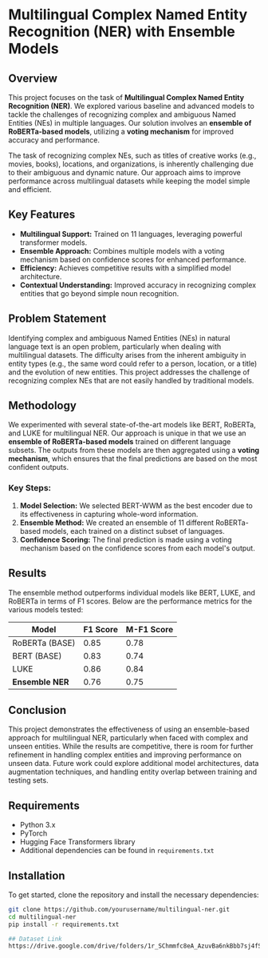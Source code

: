 # Multilingual Complex Named Entity Recognition (NER) with Ensemble Models

## Overview

This project focuses on the task of **Multilingual Complex Named Entity Recognition (NER)**. We explored various baseline and advanced models to tackle the challenges of recognizing complex and ambiguous Named Entities (NEs) in multiple languages. Our solution involves an **ensemble of RoBERTa-based models**, utilizing a **voting mechanism** for improved accuracy and performance.

The task of recognizing complex NEs, such as titles of creative works (e.g., movies, books), locations, and organizations, is inherently challenging due to their ambiguous and dynamic nature. Our approach aims to improve performance across multilingual datasets while keeping the model simple and efficient.

## Key Features

- **Multilingual Support:** Trained on 11 languages, leveraging powerful transformer models.
- **Ensemble Approach:** Combines multiple models with a voting mechanism based on confidence scores for enhanced performance.
- **Efficiency:** Achieves competitive results with a simplified model architecture.
- **Contextual Understanding:** Improved accuracy in recognizing complex entities that go beyond simple noun recognition.

## Problem Statement

Identifying complex and ambiguous Named Entities (NEs) in natural language text is an open problem, particularly when dealing with multilingual datasets. The difficulty arises from the inherent ambiguity in entity types (e.g., the same word could refer to a person, location, or a title) and the evolution of new entities. This project addresses the challenge of recognizing complex NEs that are not easily handled by traditional models.

## Methodology

We experimented with several state-of-the-art models like BERT, RoBERTa, and LUKE for multilingual NER. Our approach is unique in that we use an **ensemble of RoBERTa-based models** trained on different language subsets. The outputs from these models are then aggregated using a **voting mechanism**, which ensures that the final predictions are based on the most confident outputs.

### Key Steps:
1. **Model Selection:** We selected BERT-WWM as the best encoder due to its effectiveness in capturing whole-word information.
2. **Ensemble Method:** We created an ensemble of 11 different RoBERTa-based models, each trained on a distinct subset of languages.
3. **Confidence Scoring:** The final prediction is made using a voting mechanism based on the confidence scores from each model's output.

## Results

The ensemble method outperforms individual models like BERT, LUKE, and RoBERTa in terms of F1 scores. Below are the performance metrics for the various models tested:

| Model       | F1 Score | M-F1 Score |
|-------------|----------|------------|
| RoBERTa (BASE) | 0.85     | 0.78       |
| BERT (BASE)    | 0.83     | 0.74       |
| LUKE           | 0.86     | 0.84       |
| **Ensemble NER** | 0.76     | 0.75       |

## Conclusion

This project demonstrates the effectiveness of using an ensemble-based approach for multilingual NER, particularly when faced with complex and unseen entities. While the results are competitive, there is room for further refinement in handling complex entities and improving performance on unseen data. Future work could explore additional model architectures, data augmentation techniques, and handling entity overlap between training and testing sets.

## Requirements

- Python 3.x
- PyTorch
- Hugging Face Transformers library
- Additional dependencies can be found in `requirements.txt`

## Installation

To get started, clone the repository and install the necessary dependencies:

```bash
git clone https://github.com/yourusername/multilingual-ner.git
cd multilingual-ner
pip install -r requirements.txt

## Dataset Link
https://drive.google.com/drive/folders/1r_SChmmfc8eA_AzuvBa6nkBbb7sj4fSV?usp=share_link
